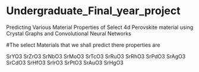 # Undergraduate_Final_year_project
Predicting Various Material Properties of Select 4d Perovskite material using Crystal Graphs and Convolutional Neural Networks


#The select Materials that we shall predict there properties are 

SrYO3
SrZrO3
SrNbO3
SrMoO3
SrTcO3
SrRuO3
SrRhO3
SrPdO3
SrAgO3
SrCdO3
SrHfO3
SrIrO3
SrPtO3
SrAuO3
SrHgO3

